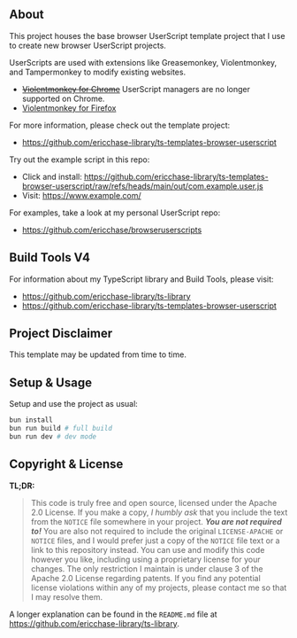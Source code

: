 ## About

This project houses the base browser UserScript template project that I use to create new browser UserScript projects.

UserScripts are used with extensions like Greasemonkey, Violentmonkey, and Tampermonkey to modify existing websites.

- ~~[Violentmonkey for Chrome](https://chromewebstore.google.com/detail/violentmonkey/jinjaccalgkegednnccohejagnlnfdag/)~~ UserScript managers are no longer supported on Chrome.
- [Violentmonkey for Firefox](https://addons.mozilla.org/en-US/firefox/addon/violentmonkey/)

For more information, please check out the template project:

- https://github.com/ericchase-library/ts-templates-browser-userscript

Try out the example script in this repo:

- Click and install: https://github.com/ericchase-library/ts-templates-browser-userscript/raw/refs/heads/main/out/com.example.user.js
- Visit: https://www.example.com/

For examples, take a look at my personal UserScript repo:

- https://github.com/ericchase/browseruserscripts

## Build Tools V4

For information about my TypeScript library and Build Tools, please visit:

- https://github.com/ericchase-library/ts-library
- https://github.com/ericchase-library/ts-templates-browser-userscript

## Project Disclaimer

This template may be updated from time to time.

## Setup & Usage

Setup and use the project as usual:

```bash
bun install
bun run build # full build
bun run dev # dev mode
```

## Copyright & License

**TL;DR:**

> This code is truly free and open source, licensed under the Apache 2.0 License. If you make a copy, _I humbly ask_ that you include the text from the `NOTICE` file somewhere in your project. **_You are not required to!_** You are also not required to include the original `LICENSE-APACHE` or `NOTICE` files, and I would prefer just a copy of the `NOTICE` file text or a link to this repository instead. You can use and modify this code however you like, including using a proprietary license for your changes. The only restriction I maintain is under clause 3 of the Apache 2.0 License regarding patents. If you find any potential license violations within any of my projects, please contact me so that I may resolve them.

A longer explanation can be found in the `README.md` file at https://github.com/ericchase-library/ts-library.
